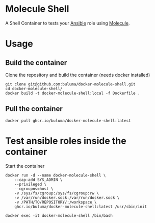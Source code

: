 # Molecule Shell

A Shell Container to tests your [Ansible](https://www.ansible.com/) role using [Molecule](https://molecule.readthedocs.io/en/stable/).

# Usage

## Build the container
Clone the repository and build the container (needs docker installed)
```
git clone git@github.com:buluma/docker-molecule-shell.git
cd docker-molecule-shell/
docker build -t docker-molecule-shell:local -f Dockerfile .
```

## Pull the container
```
docker pull ghcr.io/buluma/docker-molecule-shell:latest
```

# Test ansible roles inside the container
Start the container
```
docker run -d --name docker-molecule-shell \
    --cap-add SYS_ADMIN \
    --privileged \
    --cgroupns=host \
    -v /sys/fs/cgroup:/sys/fs/cgroup:rw \
    -v /var/run/docker.sock:/var/run/docker.sock \
    -v /PATH/TO/REPOSITORY/:/workspace \
    ghcr.io/buluma/docker-molecule-shell:latest /usr/sbin/init

docker exec -it docker-molecule-shell /bin/bash
```

